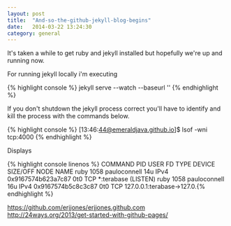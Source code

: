 ```yaml
---
layout: post
title:  "And-so-the-github-jekyll-blog-begins"
date:   2014-03-22 13:24:30
category: general
---
```


It's taken a while to get ruby and jekyll installed but hopefully we're up and running now.

For running jekyll locally i'm executing

{% highlight console %}
jekyll serve --watch --baseurl ''
{% endhighlight %}

If you don't shutdown the jekyll process correct you'll have to identify and kill the process with the commands below.

{% highlight console %}
[13:46:44@emeraldjava.github.io]$ lsof -wni tcp:4000
{% endhighlight %}

Displays

{% highlight console linenos %}
COMMAND  PID         USER   FD   TYPE             DEVICE SIZE/OFF NODE NAME
ruby    1058 pauloconnell   14u  IPv4 0x9167574b623a7c87      0t0  TCP *:terabase (LISTEN)
ruby    1058 pauloconnell   16u  IPv4 0x9167574b5c8c3c87      0t0  TCP 127.0.0.1:terabase->127.0.{% endhighlight %}

https://github.com/erjjones/erjjones.github.com
http://24ways.org/2013/get-started-with-github-pages/



